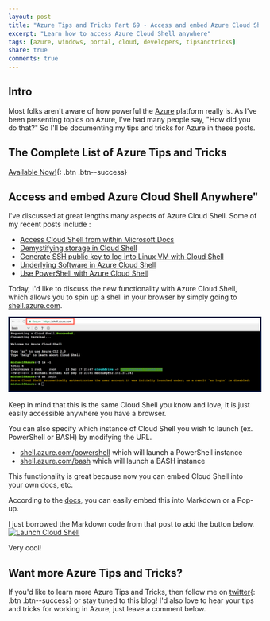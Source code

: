 ```yaml
---
layout: post
title: "Azure Tips and Tricks Part 69 - Access and embed Azure Cloud Shell Anywhere"
excerpt: "Learn how to access Azure Cloud Shell anywhere"
tags: [azure, windows, portal, cloud, developers, tipsandtricks]
share: true
comments: true
---
```


## Intro

Most folks aren't aware of how powerful the [Azure](http://www.azure.com) platform really is. As I've been presenting topics on Azure, I've had many people say, "How did you do that?" So I'll be documenting my tips and tricks for Azure in these posts.

## The Complete List of Azure Tips and Tricks

[Available Now!](https://michaelcrump.net/azure-tips-and-tricks-complete-list/){: .btn .btn--success} 

## Access and embed Azure Cloud Shell Anywhere"

I've discussed at great lengths many aspects of Azure Cloud Shell. Some of my recent posts include : 

* [Access Cloud Shell from within Microsoft Docs](http://www.michaelcrump.net/azure-tips-and-tricks11/)
* [Demystifying storage in Cloud Shell](http://www.michaelcrump.net/azure-tips-and-tricks13/)
* [Generate SSH public key to log into Linux VM with Cloud Shell](http://www.michaelcrump.net/azure-tips-and-tricks14/)
* [Underlying Software in Azure Cloud Shell](http://www.michaelcrump.net/azure-tips-and-tricks15/)
* [Use PowerShell with Azure Cloud Shell](http://www.michaelcrump.net/azure-tips-and-tricks17/)

Today, I'd like to discuss the new functionality with Azure Cloud Shell, which allows you to spin up a shell in your browser by simply going to [shell.azure.com](http://shell.azure.com). 

<img style="border:3px solid #021a40" src="/files/cloudshellbrowser1.png">

Keep in mind that this is the same Cloud Shell you know and love, it is just easily accessible anywhere you have a browser. 

You can also specify which instance of Cloud Shell you wish to launch (ex. PowerShell or BASH) by modifying the URL.

* [shell.azure.com/powershell](https://shell.azure.com/powershell) which will launch a PowerShell instance
* [shell.azure.com/bash](https://shell.azure.com/bash) which will launch a BASH instance

This functionality is great because now you can embed Cloud Shell into your own docs, etc.

According to the [docs](https://docs.microsoft.com/en-us/azure/cloud-shell/embed-cloud-shell), you can easily embed this into Markdown or a Pop-up. 

I just borrowed the Markdown code from that post to add the button below. 
[![Launch Cloud Shell](https://shell.azure.com/images/launchcloudshell.png "Launch Cloud Shell")](https://shell.azure.com)

Very cool!

## Want more Azure Tips and Tricks?

If you'd like to learn more Azure Tips and Tricks, then follow me on [twitter](http://twitter.com/mbcrump){: .btn .btn--success} or stay tuned to this blog! I'd also love to hear your tips and tricks for working in Azure, just leave a comment below. 